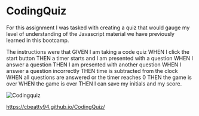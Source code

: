 # CodingQuiz

For this assignment I was tasked with creating a quiz that would gauge my level of understanding of the Javascript material we have previously learned in this bootcamp.

The instructions were that GIVEN I am taking a code quiz
WHEN I click the start button
THEN a timer starts and I am presented with a question
WHEN I answer a question
THEN I am presented with another question
WHEN I answer a question incorrectly
THEN time is subtracted from the clock
WHEN all questions are answered or the timer reaches 0
THEN the game is over
WHEN the game is over
THEN I can save my initials and my score.


![Codingquiz](https://user-images.githubusercontent.com/78604328/116009397-68d8d000-a5e7-11eb-98ea-55d0d06ed80c.png)

https://cbeatty94.github.io/CodingQuiz/
